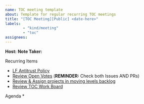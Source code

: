 ```yaml
---
name: TOC meeting template
about: Template for regular recurring TOC meetings
title: "[TOC Meeting][Public] <date-here>"
labels: 
        - "kind/meeting"
        - "toc"
assignees: 
---
```


**Host:**
**Note Taker:**


Recurring Items
* [LF Antitrust Policy](https://docs.google.com/presentation/d/1tNOOPWqZMMcUQjes7J-Fc8__5vGmNsxtZnfOw6dLlpc/edit?usp=sharing)
* [Review Open Votes](https://github.com/search?q=repo%3Acncf%2Fsandbox+repo%3Acncf%2Ftoc+label%3A%22gitvote%22+label%3A%22vote+open%22&type=issues) (**REMINDER:** Check both Issues AND PRs)
* [Review & Assign projects in moving levels backlog](https://github.com/orgs/cncf/projects/27/views/9)
* [Review TOC Work Board](https://github.com/orgs/cncf/projects/27/views/10)


Agenda
* 
